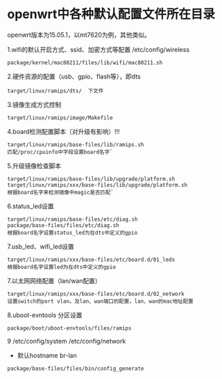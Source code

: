 # openwrt中各种默认配置文件所在目录

openwrt版本为15.05.1，以mt7620为例，其他类似。

1.wifi的默认开启方式、ssid、加密方式等配置  /etc/config/wireless

```
package/kernel/mac80211/files/lib/wifi/mac80211.sh
```


2.硬件资源的配置（usb、gpio、flash等），即dts

```
target/linux/ramips/dts/  下文件
```

3.镜像生成方式控制

```
target/linux/ramips/image/Makefile
```

4.board检测配置脚本（对升级有影响）!!!

```
target/linux/ramips/base-files/lib/ramips.sh
匹配/proc/cpuinfo中字段设置board名字`
```

5.升级镜像检查脚本

```
target/linux/ramips/base-files/lib/upgrade/platform.sh
target/linux/ramips/xxx/base-files/lib/upgrade/platform.sh
根据board名字来检测镜像中magic是否匹配`
```


6.status_led设置

```
target/linux/ramips/base-files/etc/diag.sh
package/base-files/files/etc/diag.sh
根据board名字设置status_led为在dts中定义的gpio
```

7.usb_led、wifi_led设置

```
target/linux/ramips/xxx/base-files/etc/board.d/01_leds
根据board名字设置led为在dts中定义的gpio
```

7.以太网网络配置（lan/wan配置）

```
target/linux/ramips/xxx/base-files/etc/board.d/02_network
设置switch的port vlan，及lan、wan端口的配置，lan、wan的mac地址配置
```

8.uboot-evntools 分区设置

```
package/boot/uboot-envtools/files/ramips
```

9 /etc/config/system  /etc/config/network

- 默认hostname   br-lan

```shell
package/base-files/files/bin/config_generate
```

